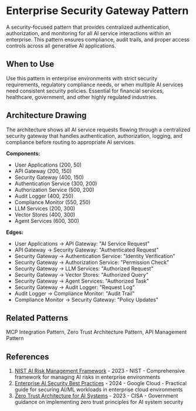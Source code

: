 # Enterprise Security Gateway Pattern

A security-focused pattern that provides centralized authentication, authorization, and monitoring for all AI service interactions within an enterprise. This pattern ensures compliance, audit trails, and proper access controls across all generative AI applications.

## When to Use

Use this pattern in enterprise environments with strict security requirements, regulatory compliance needs, or when multiple AI services need consistent security policies. Essential for financial services, healthcare, government, and other highly regulated industries.

## Architecture Drawing

The architecture shows all AI service requests flowing through a centralized security gateway that handles authentication, authorization, logging, and compliance before routing to appropriate AI services.

**Components:**
- User Applications (200, 50)
- API Gateway (200, 150)
- Security Gateway (400, 150)
- Authentication Service (300, 200)
- Authorization Service (500, 200)
- Audit Logger (400, 250)
- Compliance Monitor (550, 250)
- LLM Services (200, 300)
- Vector Stores (400, 300)
- Agent Services (600, 300)

**Edges:**
- User Applications → API Gateway: "AI Service Request"
- API Gateway → Security Gateway: "Authenticated Request"
- Security Gateway → Authentication Service: "Identity Verification"
- Security Gateway → Authorization Service: "Permission Check"
- Security Gateway → LLM Services: "Authorized Request"
- Security Gateway → Vector Stores: "Authorized Query"
- Security Gateway → Agent Services: "Authorized Task"
- Security Gateway → Audit Logger: "Request Log"
- Audit Logger → Compliance Monitor: "Audit Trail"
- Compliance Monitor → Security Gateway: "Policy Updates"

## Related Patterns

MCP Integration Pattern, Zero Trust Architecture Pattern, API Management Pattern

## References

1. [NIST AI Risk Management Framework](https://www.nist.gov/itl/ai-risk-management-framework) - 2023 - NIST - Comprehensive framework for managing AI risks in enterprise environments
2. [Enterprise AI Security Best Practices](https://cloud.google.com/security/ai-ml) - 2024 - Google Cloud - Practical guide for securing AI/ML workloads in enterprise cloud environments
3. [Zero Trust Architecture for AI Systems](https://www.cisa.gov/sites/default/files/publications/CISA_Zero_Trust_Maturity_Model_v2.0.pdf) - 2023 - CISA - Government guidance on implementing zero trust principles for AI system security